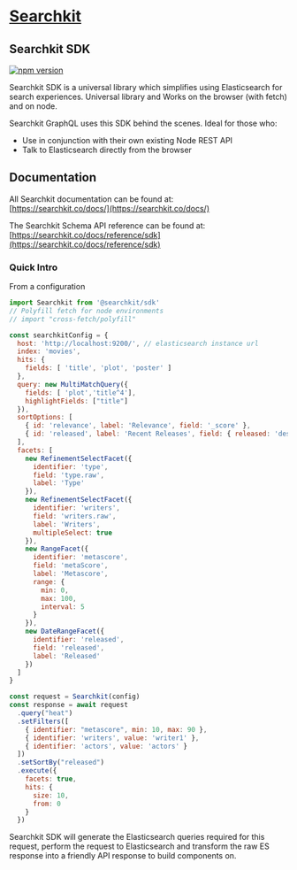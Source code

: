 # <a href="https://searchkit.co/">Searchkit</a>

## Searchkit SDK

[![npm version](https://badge.fury.io/js/%40searchkit%2Fsdk.svg)](https://badge.fury.io/js/%40searchkit%2Fsdk)

Searchkit SDK is a universal library which simplifies using Elasticsearch for search experiences. Universal library and Works on the browser (with fetch) and on node. 

Searchkit GraphQL uses this SDK behind the scenes. Ideal for those who:
- Use in conjunction with their own existing Node REST API
- Talk to Elasticsearch directly from the browser

## Documentation

All Searchkit documentation can be found at: <br/>
[https://searchkit.co/docs/](https://searchkit.co/docs/)

The Searchkit Schema API reference can be found at: <br/>
[https://searchkit.co/docs/reference/sdk](https://searchkit.co/docs/reference/sdk)

### Quick Intro
From a configuration

```js
import Searchkit from '@searchkit/sdk'
// Polyfill fetch for node environments
// import "cross-fetch/polyfill"

const searchkitConfig = {
  host: 'http://localhost:9200/', // elasticsearch instance url
  index: 'movies',
  hits: {
    fields: [ 'title', 'plot', 'poster' ]
  },
  query: new MultiMatchQuery({ 
    fields: [ 'plot','title^4'],
    highlightFields: ["title"]
  }),
  sortOptions: [
    { id: 'relevance', label: 'Relevance', field: '_score' },
    { id: 'released', label: 'Recent Releases', field: { released: 'desc' } }
  ],
  facets: [
    new RefinementSelectFacet({ 
      identifier: 'type',
      field: 'type.raw',
      label: 'Type'
    }),
    new RefinementSelectFacet({
      identifier: 'writers',
      field: 'writers.raw',
      label: 'Writers',
      multipleSelect: true
    }),
    new RangeFacet({
      identifier: 'metascore',
      field: 'metaScore',
      label: 'Metascore',
      range: {
        min: 0,
        max: 100,
        interval: 5
      }
    }),
    new DateRangeFacet({
      identifier: 'released',
      field: 'released',
      label: 'Released'
    })
  ]
}

const request = Searchkit(config)
const response = await request
  .query("heat")
  .setFilters([
    { identifier: "metascore", min: 10, max: 90 },
    { identifier: 'writers', value: 'writer1' },
    { identifier: 'actors', value: 'actors' }
  ])
  .setSortBy("released")
  .execute({
    facets: true,
    hits: {
      size: 10,
      from: 0
    }
  })

```

Searchkit SDK will generate the Elasticsearch queries required for this request, perform the request to Elasticsearch and transform the raw ES response into a friendly API response to build components on.  


